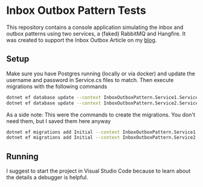 # Inbox Outbox Pattern Tests

This repository contains a console application simulating the inbox and outbox patterns using two services, a (faked) RabbitMQ and Hangfire. It was created to support the Inbox Outbox Article on my [blog](https://andirudi.github.io/).

## Setup

Make sure you have Postgres running (locally or via docker) and update the username and password in Service.cs files to match. Then execute migrations with the following commands

```bash
dotnet ef database update --context InboxOutboxPattern.Service1.ServiceDbContext
dotnet ef database update --context InboxOutboxPattern.Service2.ServiceDbContext
```

As a side note: This were the commands to create the migrations. You don't need them, but I saved them here anyway

```bash
dotnet ef migrations add Initial --context InboxOutboxPattern.Service1.ServiceDbContext --output-dir Migrations/Service1
dotnet ef migrations add Initial --context InboxOutboxPattern.Service2.ServiceDbContext --output-dir Migrations/Service2
```

## Running

I suggest to start the project in Visual Studio Code because to learn about the details a debugger is helpful.
